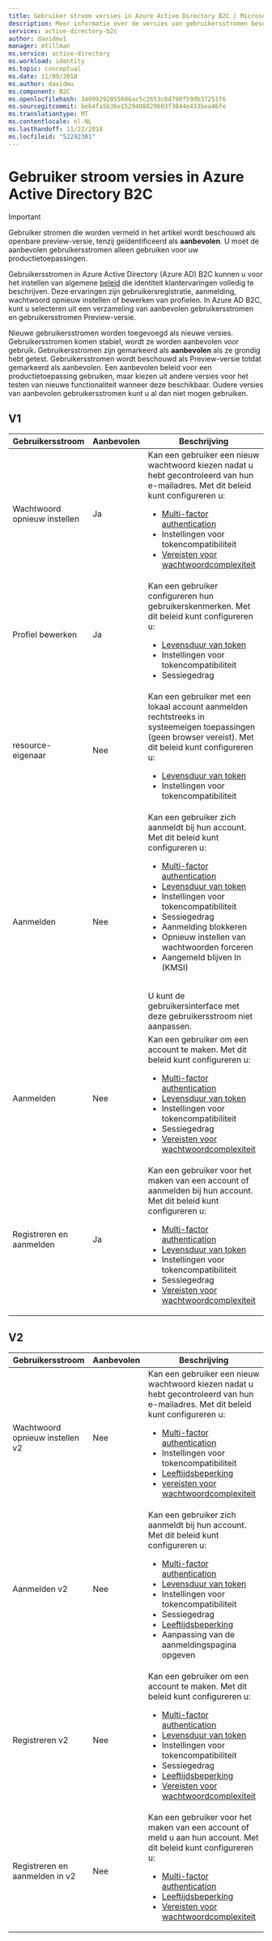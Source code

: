 ```yaml
---
title: Gebruiker stroom versies in Azure Active Directory B2C | Microsoft Docs
description: Meer informatie over de versies van gebruikersstromen beschikbaar in Azure Active Directory B2C.
services: active-directory-b2c
author: davidmu1
manager: mtillman
ms.service: active-directory
ms.workload: identity
ms.topic: conceptual
ms.date: 11/09/2018
ms.author: davidmu
ms.component: B2C
ms.openlocfilehash: 34099292855606ac5c2653c8d790f59db37251f6
ms.sourcegitcommit: beb4fa5b36e1529408829603f3844e433bea46fe
ms.translationtype: MT
ms.contentlocale: nl-NL
ms.lasthandoff: 11/22/2018
ms.locfileid: "52292301"
---
```

# <a name="user-flow-versions-in-azure-active-directory-b2c"></a>Gebruiker stroom versies in Azure Active Directory B2C

>[!IMPORTANT]
> Gebruiker stromen die worden vermeld in het artikel wordt beschouwd als openbare preview-versie, tenzij geïdentificeerd als **aanbevolen**. U moet de aanbevolen gebruikersstromen alleen gebruiken voor uw productietoepassingen.

Gebruikersstromen in Azure Active Directory (Azure AD) B2C kunnen u voor het instellen van algemene [beleid](active-directory-b2c-reference-policies.md) die identiteit klantervaringen volledig te beschrijven. Deze ervaringen zijn gebruikersregistratie, aanmelding, wachtwoord opnieuw instellen of bewerken van profielen. In Azure AD B2C, kunt u selecteren uit een verzameling van aanbevolen gebruikersstromen en gebruikersstromen Preview-versie. 

Nieuwe gebruikersstromen worden toegevoegd als nieuwe versies. Gebruikersstromen komen stabiel, wordt ze worden aanbevolen voor gebruik. Gebruikersstromen zijn gemarkeerd als **aanbevolen** als ze grondig hebt getest. Gebruikersstromen wordt beschouwd als Preview-versie totdat gemarkeerd als aanbevolen. Een aanbevolen beleid voor een productietoepassing gebruiken, maar kiezen uit andere versies voor het testen van nieuwe functionaliteit wanneer deze beschikbaar. Oudere versies van aanbevolen gebruikersstromen kunt u al dan niet mogen gebruiken.

## <a name="v1"></a>V1

| Gebruikersstroom | Aanbevolen | Beschrijving |
| --------- | ----------- | ----------- |
| Wachtwoord opnieuw instellen | Ja | Kan een gebruiker een nieuw wachtwoord kiezen nadat u hebt gecontroleerd van hun e-mailadres. Met dit beleid kunt configureren u: <ul><li>[Multi-factor authentication](active-directory-b2c-reference-mfa.md)</li><li>Instellingen voor tokencompatibiliteit</li><li>[Vereisten voor wachtwoordcomplexiteit](active-directory-b2c-reference-password-complexity.md)</li></ul> |
| Profiel bewerken | Ja | Kan een gebruiker configureren hun gebruikerskenmerken. Met dit beleid kunt configureren u: <ul><li>[Levensduur van token](active-directory-b2c-reference-tokens.md)</li><li>Instellingen voor tokencompatibiliteit</li><li>Sessiegedrag</li></ul> |
| resource-eigenaar | Nee | Kan een gebruiker met een lokaal account aanmelden rechtstreeks in systeemeigen toepassingen (geen browser vereist). Met dit beleid kunt configureren u: <ul><li>[Levensduur van token](active-directory-b2c-reference-tokens.md)</li><li>Instellingen voor tokencompatibiliteit</li></ul> |
| Aanmelden | Nee | Kan een gebruiker zich aanmeldt bij hun account. Met dit beleid kunt configureren u: <ul><li>[Multi-factor authentication](active-directory-b2c-reference-mfa.md)</li><li>[Levensduur van token](active-directory-b2c-reference-tokens.md)</li><li>Instellingen voor tokencompatibiliteit</li><li>Sessiegedrag</li><li>Aanmelding blokkeren</li><li>Opnieuw instellen van wachtwoorden forceren</li><li>Aangemeld blijven In (KMSI)</ul><br>U kunt de gebruikersinterface met deze gebruikersstroom niet aanpassen. |
| Aanmelden | Nee | Kan een gebruiker om een account te maken. Met dit beleid kunt configureren u: <ul><li>[Multi-factor authentication](active-directory-b2c-reference-mfa.md)</li><li>[Levensduur van token](active-directory-b2c-reference-tokens.md)</li><li>Instellingen voor tokencompatibiliteit</li><li>Sessiegedrag</li><li>[Vereisten voor wachtwoordcomplexiteit](active-directory-b2c-reference-password-complexity.md)</li></ul> |
| Registreren en aanmelden | Ja | Kan een gebruiker voor het maken van een account of aanmelden bij hun account. Met dit beleid kunt configureren u: <ul><li>[Multi-factor authentication](active-directory-b2c-reference-mfa.md)</li><li>[Levensduur van token](active-directory-b2c-reference-tokens.md)</li><li>Instellingen voor tokencompatibiliteit</li><li>Sessiegedrag</li><li>[Vereisten voor wachtwoordcomplexiteit](active-directory-b2c-reference-password-complexity.md)</li></ul>|

## <a name="v2"></a>V2

| Gebruikersstroom | Aanbevolen | Beschrijving |
| --------- | ----------- | ----------- |
| Wachtwoord opnieuw instellen v2 | Nee | Kan een gebruiker een nieuw wachtwoord kiezen nadat u hebt gecontroleerd van hun e-mailadres. Met dit beleid kunt configureren u: <ul><li>[Multi-factor authentication](active-directory-b2c-reference-mfa.md)</li><li>Instellingen voor tokencompatibiliteit</li><li>[Leeftijdsbeperking](basic-age-gating.md)</li><li>[vereisten voor wachtwoordcomplexiteit](active-directory-b2c-reference-password-complexity.md)</li></ul> |
| Aanmelden v2 | Nee | Kan een gebruiker zich aanmeldt bij hun account. Met dit beleid kunt configureren u: <ul><li>[Multi-factor authentication](active-directory-b2c-reference-mfa.md)</li><li>[Levensduur van token](active-directory-b2c-reference-tokens.md)</li><li>Instellingen voor tokencompatibiliteit</li><li>Sessiegedrag</li><li>[Leeftijdsbeperking](basic-age-gating.md)</li><li>Aanpassing van de aanmeldingspagina opgeven</li></ul> |
| Registreren v2 | Nee | Kan een gebruiker om een account te maken. Met dit beleid kunt configureren u: <ul><li>[Multi-factor authentication](active-directory-b2c-reference-mfa.md)</li><li>[Levensduur van token](active-directory-b2c-reference-tokens.md)</li><li>Instellingen voor tokencompatibiliteit</li><li>Sessiegedrag</li><li>[Leeftijdsbeperking](basic-age-gating.md)</li><li>[Vereisten voor wachtwoordcomplexiteit](active-directory-b2c-reference-password-complexity.md)</li></ul> |
| Registreren en aanmelden in v2 | Nee | Kan een gebruiker voor het maken van een account of meld u aan hun account. Met dit beleid kunt configureren u: <ul><li>[Multi-factor authentication](active-directory-b2c-reference-mfa.md)</li><li>[Leeftijdsbeperking](basic-age-gating.md)</li><li>[Vereisten voor wachtwoordcomplexiteit](active-directory-b2c-reference-password-complexity.md)</li></ul> |
